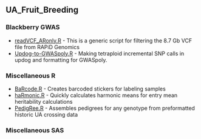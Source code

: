 ## UA_Fruit_Breeding

### Blackberry GWAS
* [readVCF_ARonly.R](https://github.com/mchizk1/UA_Fruit_Breeding/blob/main/readVCF_ARonly.R) - This is a generic script for filtering the 8.7 Gb VCF file from RAPiD Genomics
* [Updog-to-GWASpoly.R](https://github.com/mchizk1/UA_Fruit_Breeding/blob/main/Updog-to-GWASpoly.R) - Making tetraploid incremental SNP calls in updog and formatting for GWASpoly.

### Miscellaneous R
* [BaRcode.R]() - Creates barcoded stickers for labeling samples
* [haRmonic.R](https://github.com/mchizk1/UA_Fruit_Breeding/blob/main/haRmonic.R) - Quickly calculates harmonic means for entry mean heritability calculations
* [PedigRee.R](https://github.com/mchizk1/UA_Fruit_Breeding/blob/main/PedigRee.R) - Assembles pedigrees for any genotype from preformatted historic UA crossing data

### Miscellaneous SAS
